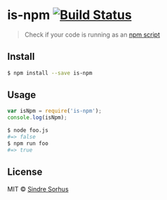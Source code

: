 # is-npm [![Build Status](https://travis-ci.org/sindresorhus/is-npm.svg?branch=master)](https://travis-ci.org/sindresorhus/is-npm)

> Check if your code is running as an [npm script](https://www.npmjs.org/doc/misc/npm-scripts.html)


## Install

```sh
$ npm install --save is-npm
```


## Usage

```js
var isNpm = require('is-npm');
console.log(isNpm);
```

```sh
$ node foo.js
#=> false
$ npm run foo
#=> true
```


## License

MIT © [Sindre Sorhus](https://sindresorhus.com)
